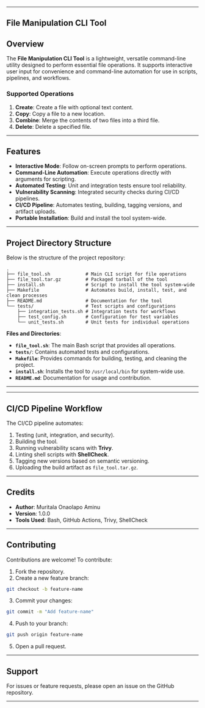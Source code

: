 
---

## **File Manipulation CLI Tool**

## **Overview**

The **File Manipulation CLI Tool** is a lightweight, versatile command-line utility designed to perform essential file operations. It supports interactive user input for convenience and command-line automation for use in scripts, pipelines, and workflows.

### **Supported Operations**
1. **Create**: Create a file with optional text content.  
2. **Copy**: Copy a file to a new location.  
3. **Combine**: Merge the contents of two files into a third file.  
4. **Delete**: Delete a specified file.  

---

## **Features**

- **Interactive Mode**: Follow on-screen prompts to perform operations.
- **Command-Line Automation**: Execute operations directly with arguments for scripting.
- **Automated Testing**: Unit and integration tests ensure tool reliability.
- **Vulnerability Scanning**: Integrated security checks during CI/CD pipelines.
- **CI/CD Pipeline**: Automates testing, building, tagging versions, and artifact uploads.
- **Portable Installation**: Build and install the tool system-wide.

---

## **Project Directory Structure**

Below is the structure of the project repository:

```plaintext {"id":"01JFATC6HSFNKHYN3H80348Q0V"}
.
├── file_tool.sh             # Main CLI script for file operations
├── file_tool.tar.gz         # Packaged tarball of the tool
├── install.sh               # Script to install the tool system-wide
├── Makefile                 # Automates build, install, test, and clean processes
├── README.md                # Documentation for the tool
└── tests/                   # Test scripts and configurations
    ├── integration_tests.sh # Integration tests for workflows
    ├── test_config.sh       # Configuration for test variables
    └── unit_tests.sh        # Unit tests for individual operations
```

**Files and Directories**:

- __`file_tool.sh`__: The main Bash script that provides all operations.
- **`tests/`**: Contains automated tests and configurations.
- **`Makefile`**: Provides commands for building, testing, and cleaning the project.
- **`install.sh`**: Installs the tool to `/usr/local/bin` for system-wide use.
- **`README.md`**: Documentation for usage and contribution.

---

---

## **CI/CD Pipeline Workflow**

The CI/CD pipeline automates:

1. Testing (unit, integration, and security).
2. Building the tool.
3. Running vulnerability scans with **Trivy**.
4. Linting shell scripts with **ShellCheck**.
5. Tagging new versions based on semantic versioning.
6. Uploading the build artifact as `file_tool.tar.gz`.

---

## **Credits**

- **Author**: Muritala Onaolapo Aminu
- **Version**: 1.0.0
- **Tools Used**: Bash, GitHub Actions, Trivy, ShellCheck

---

## **Contributing**

Contributions are welcome! To contribute:

1. Fork the repository.
2. Create a new feature branch:

```bash {"id":"01JFASZ8MXVEBJBGE3A3TSSW29"}
git checkout -b feature-name
```

3. Commit your changes:

```bash {"id":"01JFASZ8N0C15HBDR3EXQBDDVB"}
git commit -m "Add feature-name"
```

4. Push to your branch:

```bash {"id":"01JFASZ8N0C15HBDR3EXWTVNQ5"}
git push origin feature-name
```

5. Open a pull request.

---

## **Support**

For issues or feature requests, please open an issue on the GitHub repository.

---
